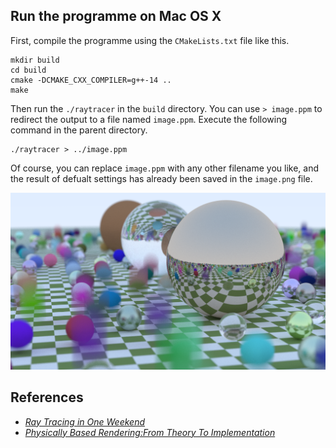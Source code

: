 ## Run the programme on Mac OS X

First, compile the programme using the `CMakeLists.txt` file like this.
```
mkdir build
cd build
cmake -DCMAKE_CXX_COMPILER=g++-14 ..
make
```

Then run the `./raytracer` in the `build` directory. You can use `> image.ppm` to redirect the output to a file named `image.ppm`. Execute the following command in the parent directory.
```
./raytracer > ../image.ppm
```

Of course, you can replace `image.ppm` with any other filename you like, and the result of defualt settings has already been saved in the `image.png` file.

<img src="image.png">

## References

- [_Ray Tracing in One Weekend_](https://raytracing.github.io/books/RayTracingInOneWeekend.html)
- [_Physically Based Rendering:From Theory To Implementation_](https://pbr-book.org/)